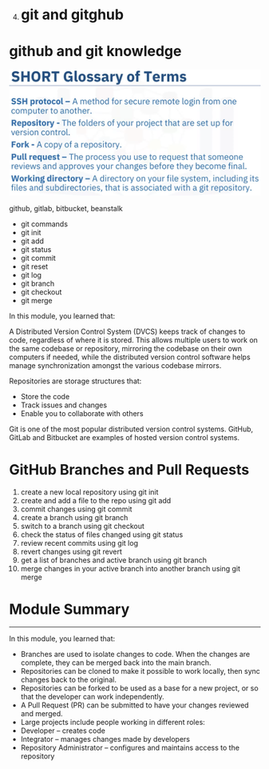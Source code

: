 4. # git and gitghub

# github and git knowledge

![Image.png](/assets/images/Image%20(61).png)

github, gitlab, bitbucket, beanstalk

- git commands
- git init
- git add
- git status
- git commit
- git reset
- git log
- git branch
- git checkout
- git merge

In this module, you learned that:

A Distributed Version Control System (DVCS) keeps track of changes to code, regardless of where it is stored. This allows multiple users to work on the same codebase or repository, mirroring the codebase on their own computers if needed, while the distributed version control software helps manage synchronization amongst the various codebase mirrors.

Repositories are storage structures that:

- Store the code
- Track issues and changes
- Enable you to collaborate with others

G​it is one of the most popular distributed version control systems. GitHub, GitLab and Bitbucket are examples of hosted version control systems.

# GitHub Branches and Pull Requests

1. create a new local repository using git init
2. create and add a file to the repo using git add
3. commit changes using git commit
4. create a branch using git branch
5. switch to a branch using git checkout
6. check the status of files changed using git status
7. review recent commits using git log
8. revert changes using git revert
9. get a list of branches and active branch using git branch
10. merge changes in your active branch into another branch using git merge

# Module Summary

---

In this module, you learned that:

- Branches are used to isolate changes to code. When the changes are complete, they can be merged back into the main branch.
- Repositories can be cloned to make it possible to work locally, then sync changes back to the original.
- Repositories can be forked to be used as a base for a new project, or so that the developer can work independently.
- A​ Pull Request (PR) can be submitted to have your changes reviewed and merged.
- Large projects include people working in different roles:
- Developer – creates code
- Integrator – manages changes made by developers
- Repository Administrator – configures and maintains access to the repository